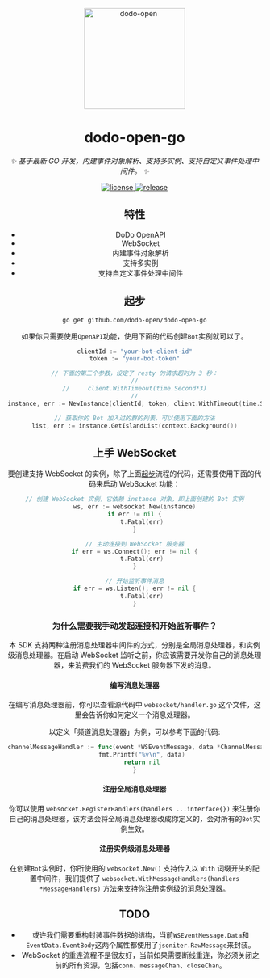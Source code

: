 <p align="center">
  <a href="https://open.imdodo.com">
    <img src="https://open.imdodo.com/images/hero.png" width="200" height="200" alt="dodo-open">
  </a>
</p>

<div align="center">

  # dodo-open-go

  _✨ 基于最新 GO 开发，内建事件对象解析、支持多实例、支持自定义事件处理中间件。 ✨_

  <a href="https://github.com/dodo-open/dodo-open-go/blob/main/LICENSE">
    <img src="https://img.shields.io/github/license/dodo-open/dodo-open-go" alt="license">
  </a>
  <a href="https://github.com/dodo-open/dodo-open-go/releases">
    <img src="https://img.shields.io/github/v/release/dodo-open/dodo-open-go?color=blueviolet&include_prereleases"
      alt="release">
  </a>

## 特性

* DoDo OpenAPI
* WebSocket
* 内建事件对象解析
* 支持多实例
* 支持自定义事件处理中间件

## 起步

```shell
go get github.com/dodo-open/dodo-open-go
```

如果你只需要使用`OpenAPI`功能，使用下面的代码创建`Bot`实例就可以了。

```go
clientId := "your-bot-client-id"
token := "your-bot-token"

// 下面的第三个参数，设定了 resty 的请求超时为 3 秒：
//
//     client.WithTimeout(time.Second*3)
//
instance, err := NewInstance(clientId, token, client.WithTimeout(time.Second*3))

// 获取你的 Bot 加入过的群的列表，可以使用下面的方法
list, err := instance.GetIslandList(context.Background())
```

## 上手 WebSocket

要创建支持 WebSocket 的实例，除了上面[起步](#起步)流程的代码，还需要使用下面的代码来启动 WebSocket 功能：

```go
// 创建 WebSocket 实例，它依赖 instance 对象，即上面创建的 Bot 实例
ws, err := websocket.New(instance)
if err != nil {
	t.Fatal(err)
}

// 主动连接到 WebSocket 服务器
if err = ws.Connect(); err != nil {
	t.Fatal(err)
}

// 开始监听事件消息
if err = ws.Listen(); err != nil {
	t.Fatal(err)
}
```

### 为什么需要我手动发起连接和开始监听事件？

本 SDK 支持两种注册消息处理器中间件的方式，分别是全局消息处理器，和实例级消息处理器。在启动 WebSocket 监听之前，你应该需要开发你自己的消息处理器，来消费我们的 WebSocket 服务器下发的消息。

#### 编写消息处理器

在编写消息处理器前，你可以查看源代码中 `websocket/handler.go` 这个文件，这里会告诉你如何定义一个消息处理器。

以定义「频道消息处理器」为例，可以参考下面的代码:

```go
channelMessageHandler := func(event *WSEventMessage, data *ChannelMessageEventBody) error {
    fmt.Printf("%v\n", data)
	return nil
}
```

#### 注册全局消息处理器

你可以使用 `websocket.RegisterHandlers(handlers ...interface{})` 来注册你自己的消息处理器，该方法会将全局消息处理器改成你定义的，会对所有的`Bot`实例生效。

#### 注册实例级消息处理器

在创建`Bot`实例时，你所使用的 `websocket.New()` 支持传入以 `With` 词缀开头的配置中间件，我们提供了 `websocket.WithMessageHandlers(handlers *MessageHandlers)` 方法来支持你注册实例级的消息处理器。

## TODO

* 或许我们需要重构封装事件数据的结构，当前`WSEventMessage.Data`和`EventData.EventBody`这两个属性都使用了`jsoniter.RawMessage`来封装。
* WebSocket 的重连流程不是很友好，当前如果需要断线重连，你必须关闭之前的所有资源，包括`conn`、`messageChan`、`closeChan`。

